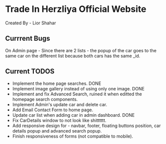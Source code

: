 # Trade In Herzliya Official Website

Created By - Lior Shahar

## Currrent Bugs

On Admin page - Since there are 2 lists - the popup of the car goes to the same car
on the different list because both cars has the same \_id.

## Current TODOS

- Implement the home page searches. DONE
- Implement image gallery instead of using only one image. DONE
- Implement and fix Advanced Search, ruined it when editted the homepage search components.
- Implement Admin's update car and delete car.
- Add Email Contact Form to home page.
- Update car list when adding car in admin dashboard. DONE
- Fix CarDetails window to not look like shitttttt.
- Add responsive design for - navbar, footer, floating buttons position, car details popup and advanced search popup.
- Finish responsiveness of forms (not compatible to mobile).
